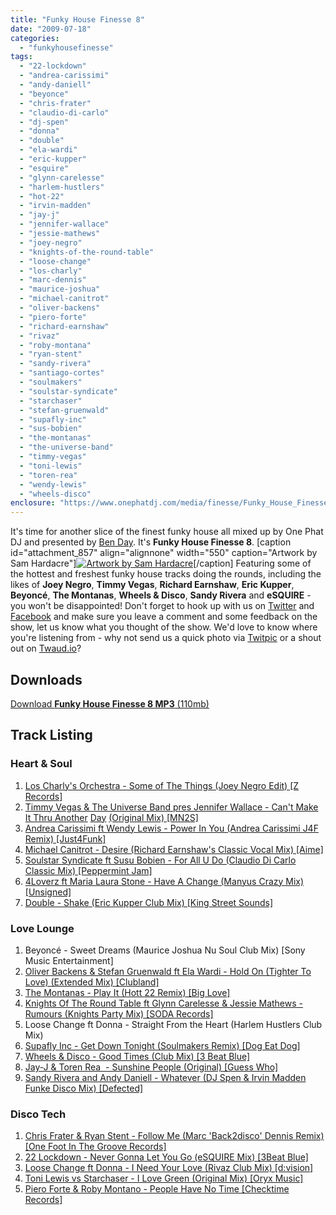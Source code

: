 ```yaml
---
title: "Funky House Finesse 8"
date: "2009-07-18"
categories: 
  - "funkyhousefinesse"
tags: 
  - "22-lockdown"
  - "andrea-carissimi"
  - "andy-daniell"
  - "beyonce"
  - "chris-frater"
  - "claudio-di-carlo"
  - "dj-spen"
  - "donna"
  - "double"
  - "ela-wardi"
  - "eric-kupper"
  - "esquire"
  - "glynn-carelesse"
  - "harlem-hustlers"
  - "hot-22"
  - "irvin-madden"
  - "jay-j"
  - "jennifer-wallace"
  - "jessie-mathews"
  - "joey-negro"
  - "knights-of-the-round-table"
  - "loose-change"
  - "los-charly"
  - "marc-dennis"
  - "maurice-joshua"
  - "michael-canitrot"
  - "oliver-backens"
  - "piero-forte"
  - "richard-earnshaw"
  - "rivaz"
  - "roby-montana"
  - "ryan-stent"
  - "sandy-rivera"
  - "santiago-cortes"
  - "soulmakers"
  - "soulstar-syndicate"
  - "starchaser"
  - "stefan-gruenwald"
  - "supafly-inc"
  - "sus-bobien"
  - "the-montanas"
  - "the-universe-band"
  - "timmy-vegas"
  - "toni-lewis"
  - "toren-rea"
  - "wendy-lewis"
  - "wheels-disco"
enclosure: "https://www.onephatdj.com/media/finesse/Funky_House_Finesse_with_One_Phat_DJ_18th_July_2009.mp3 audio/mpeg 115266794 "
---
```


It's time for another slice of the finest funky house all mixed up by One Phat DJ and presented by [Ben Day](https://benday.org/). It's **Funky House Finesse 8**. \[caption id="attachment\_857" align="alignnone" width="550" caption="Artwork by Sam Hardacre"\][![Artwork by Sam Hardacre](images/funky_house_finesse_8-1024x1024.jpg "Funky House Finesse 8 ")](https://www.nocturnalmonkey.com/)\[/caption\] Featuring some of the hottest and freshest funky house tracks doing the rounds, including the likes of **Joey Negro**, **Timmy Vegas**, **Richard Earnshaw**, **Eric Kupper**, **Beyoncé**, **The Montanas**, **Wheels & Disco**, **Sandy Rivera** and **eSQUIRE** - you won't be disappointed! Don't forget to hook up with us on [Twitter](https://twitter.com/onephatdj) and [Facebook](facebook.com/group.php?gid=4894384789) and make sure you leave a comment and some feedback on the show, let us know what you thought of the show. We'd love to know where you're listening from - why not send us a quick photo via [Twitpic](https://twitpic.com/) or a shout out on [Twaud.io](https://twaud.io/)?

## Downloads

[Download **Funky House Finesse 8 MP3** (110mb)](/download/10)

## Track Listing

### Heart & Soul

1. [Los Charly's Orchestra - Some of The Things (Joey Negro Edit) \[Z Records\]](https://www.traxsource.com/index.php?act=show&fc=tpage&cr=titles&cv=35473&referal=onephatdj)
2. [Timmy Vegas & The Universe Band pres Jennifer Wallace - Can't Make It Thru Another](https://www.traxsource.com/index.php?act=show&fc=tpage&cr=titles&cv=34742&referal=onephatdj) [Day](https://www.traxsource.com/index.php?act=show&fc=tpage&cr=titles&cv=34742&referal=onephatdj) [(Original Mix) \[MN2S\]](https://www.traxsource.com/index.php?act=show&fc=tpage&cr=titles&cv=34742&referal=onephatdj)
3. [Andrea Carissimi ft Wendy Lewis - Power In You (Andrea Carissimi J4F Remix) \[Just4Funk\]](https://www.traxsource.com/index.php?act=show&fc=tpage&cr=titles&cv=34877&referal=onephatdj)
4. [Michael Canitrot - Desire (Richard Earnshaw's Classic Vocal Mix) \[Aime\]](https://www.traxsource.com/index.php?act=show&fc=tpage&cr=titles&cv=35255&referal=onephatdj)
5. [Soulstar Syndicate ft Susu Bobien - For All U Do (Claudio Di Carlo Classic Mix) \[Peppermint Jam\]](https://www.traxsource.com/index.php?act=show&fc=tpage&cr=titles&cv=35190&referal=onephatdj)
6. [4Loverz ft Maria Laura Stone - Have A Change (Manyus Crazy Mix) \[Unsigned\]](https://www.facebook.com/homar.rossi "Contact Homar Rossi about signing")
7. [Double - Shake (Eric Kupper Club Mix) \[King Street Sounds\]](https://www.djdownload.com/mp3-detail/Double/Shake/King+Street+Sounds/721945)

### Love Lounge

1. Beyoncé - Sweet Dreams (Maurice Joshua Nu Soul Club Mix) \[Sony Music Entertainment\]
2. [Oliver Backens & Stefan Gruenwald ft Ela Wardi - Hold On (Tighter To Love) (Extended Mix) \[Clubland\]](https://www.traxsource.com/index.php?act=show&fc=tpage&cr=titles&cv=35679&referal=onephatdj)
3. [The Montanas - Play It (Hott 22 Remix) \[Big Love\]](https://www.traxsource.com/index.php?act=show&fc=tpage&cr=titles&cv=35693&referal=onephatdj)
4. [Knights Of The Round Table ft Glynn Carelesse & Jessie Mathews - Rumours (Knights Party Mix) \[SODA Records\]](https://www.djdownload.com/mp3-detail/Knights+of+the+round+table+ft+Glynn+Carelesse++Je/Rumours/SODA+Records/653461)
5. Loose Change ft Donna - Straight From the Heart (Harlem Hustlers Club Mix)
6. [Supafly Inc - Get Down Tonight (Soulmakers Remix) \[Dog Eat Dog\]](https://www.djdownload.com/mp3-detail/Supafly+Inc/Get+Down+Tonight/Dog+Eat+Dog/701001)
7. [Wheels & Disco - Good Times (Club Mix) \[3 Beat Blue\]](https://www.djdownload.com/mp3-detail/Wheels++Disco+ft+Mighty+Marvin/Good+Times/3Beat+Blue/581018)
8. [Jay-J & Toren Rea  - Sunshine People (Original) \[Guess Who\]](https://www.traxsource.com/index.php?act=show&fc=tpage&cr=titles&cv=35257&referal=onephatdj)
9. [Sandy Rivera and Andy Daniell - Whatever (DJ Spen & Irvin Madden Funke Disco Mix) \[Defected\]](https://www.traxsource.com/index.php?act=show&fc=tpage&cr=titles&cv=35761&referal=onephatdj)

### Disco Tech

1. [Chris Frater & Ryan Stent - Follow Me (Marc 'Back2disco' Dennis Remix) \[One Foot In The Groove Records\]](https://www.djdownload.com/mp3-detail/Chris+Frater+and+Ryan+Stent/Follow+Me/One+Foot+In+The+Groove+Records/726171)
2. [22 Lockdown - Never Gonna Let You Go (eSQUIRE Mix) \[3Beat Blue\]](https://www.djdownload.com/mp3-detail/22+Lockdown/Never+Gonna+Let+You+Go/3Beat+Blue/737993)
3. [Loose Change ft Donna - I Need Your Love (Rivaz Club Mix) \[d:vision\]](https://es.juno.co.uk/products/I-Need-You-Love-Rivaz-mixes/359303-01/)
4. [Toni Lewis vs Starchaser - I Love Green (Original Mix) \[Oryx Music\]](https://www.djdownload.com/mp3-detail/Toni+Lewis+vs+Starchaser/I+Love+Green/Oryx+Music/685718)
5. [Piero Forte & Roby Montano - People Have No Time \[Checktime Records\]](https://www.djtunes.com/artist/piero-forte-roby-montano)

